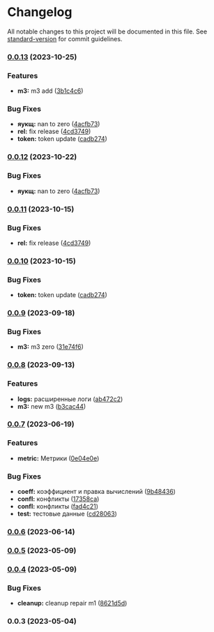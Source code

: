 # Changelog

All notable changes to this project will be documented in this file. See [standard-version](https://github.com/conventional-changelog/standard-version) for commit guidelines.

### [0.0.13](https://github.com/ai-med-tools/finder-psr/compare/v0.0.9...v0.0.13) (2023-10-25)


### Features

* **m3:** m3 add ([3b1c4c6](https://github.com/ai-med-tools/finder-psr/commit/3b1c4c6eff2fb51653dcc86b6245841090692b5a))


### Bug Fixes

* **яукщ:** nan to zero ([4acfb73](https://github.com/ai-med-tools/finder-psr/commit/4acfb7337dc6b11c46f998e358eb76f5b2b34bfa))
* **rel:** fix release ([4cd3749](https://github.com/ai-med-tools/finder-psr/commit/4cd3749a747f8d66dc6ca2e2dd5c330020e8af3a))
* **token:** token update ([cadb274](https://github.com/ai-med-tools/finder-psr/commit/cadb2746d09b7b8b9b99754286ccc2d544a06b7d))

### [0.0.12](https://github.com/ai-med-tools/finder-psr/compare/v0.0.11...v0.0.12) (2023-10-22)


### Bug Fixes

* **яукщ:** nan to zero ([4acfb73](https://github.com/ai-med-tools/finder-psr/commit/4acfb7337dc6b11c46f998e358eb76f5b2b34bfa))

### [0.0.11](https://github.com/ai-med-tools/finder-psr/compare/v0.0.10...v0.0.11) (2023-10-15)


### Bug Fixes

* **rel:** fix release ([4cd3749](https://github.com/ai-med-tools/finder-psr/commit/4cd3749a747f8d66dc6ca2e2dd5c330020e8af3a))

### [0.0.10](https://github.com/ai-med-tools/finder-psr/compare/v0.0.9...v0.0.10) (2023-10-15)


### Bug Fixes

* **token:** token update ([cadb274](https://github.com/ai-med-tools/finder-psr/commit/cadb2746d09b7b8b9b99754286ccc2d544a06b7d))

### [0.0.9](https://github.com/ai-med-tools/finder-psr/compare/v0.0.8...v0.0.9) (2023-09-18)


### Bug Fixes

* **m3:** m3 zero ([31e74f6](https://github.com/ai-med-tools/finder-psr/commit/31e74f6b2740a387c35671c6f81890c567227cda))

### [0.0.8](https://github.com/ai-med-tools/finder-psr/compare/v0.0.7...v0.0.8) (2023-09-13)


### Features

* **logs:** расширенные логи ([ab472c2](https://github.com/ai-med-tools/finder-psr/commit/ab472c2d96608ee4f765eefbd0b1084ff18d5ff3))
* **m3:** new m3 ([b3cac44](https://github.com/ai-med-tools/finder-psr/commit/b3cac44ac1a0db8c8e8df9de8cecffdb140fffc9))

### [0.0.7](https://github.com/ai-med-tools/finder-psr/compare/v0.0.6...v0.0.7) (2023-06-19)


### Features

* **metric:** Метрики ([0e04e0e](https://github.com/ai-med-tools/finder-psr/commit/0e04e0ea739eef51b0fbbc7a280381691b2d8595))


### Bug Fixes

* **coeff:** коэффициент и правка вычислений ([9b48436](https://github.com/ai-med-tools/finder-psr/commit/9b48436502ab526ed372ad258535c844bc045539))
* **confl:** конфликты ([17358ca](https://github.com/ai-med-tools/finder-psr/commit/17358caa3706f190c1c9a10b579bad9495d2c589))
* **confl:** конфликты ([fad4c21](https://github.com/ai-med-tools/finder-psr/commit/fad4c21823ed699c602caa93556d6dab0279646e))
* **test:** тестовые данные ([cd28063](https://github.com/ai-med-tools/finder-psr/commit/cd280630a78956c9d5edcd94f7f4146e88bf54fb))

### [0.0.6](https://github.com/ai-med-tools/finder-psr/compare/v0.0.5...v0.0.6) (2023-06-14)

### [0.0.5](https://github.com/ai-med-tools/finder-psr/compare/v0.0.4...v0.0.5) (2023-05-09)

### [0.0.4](https://github.com/ai-med-tools/finder-psr/compare/v0.0.3...v0.0.4) (2023-05-09)


### Bug Fixes

* **cleanup:** cleanup repair m1 ([8621d5d](https://github.com/ai-med-tools/finder-psr/commit/8621d5ddb079faad9142de7f45f74983a6a1c7d4))

### 0.0.3 (2023-05-04)
